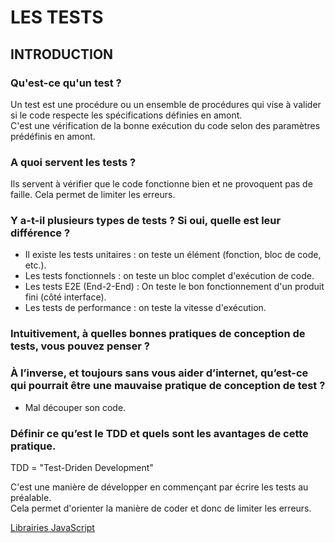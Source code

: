 # LES TESTS

## INTRODUCTION

### Qu'est-ce qu'un test ?

Un test est une procédure ou un ensemble de procédures qui vise à valider si le code respecte les spécifications définies en amont.<br>
C'est une vérification de la bonne exécution du code selon des paramètres prédéfinis en amont.

### A quoi servent les tests ?

Ils servent à vérifier que le code fonctionne bien et ne provoquent pas de faille. Cela permet de limiter les erreurs.

### Y a-t-il plusieurs types de tests ? Si oui, quelle est leur différence ?

* Il existe les tests unitaires : on teste un élément (fonction, bloc de code, etc.).
* Les tests fonctionnels : on teste un bloc complet d'exécution de code.
* Les tests E2E (End-2-End) : On teste le bon fonctionnement d'un produit fini (côté interface). 
* Les tests de performance : on teste la vitesse d'exécution.

### Intuitivement, à quelles bonnes pratiques de conception de tests, vous pouvez penser ?



### À l’inverse, et toujours sans vous aider d’internet, qu’est-ce qui pourrait être une mauvaise pratique de conception de test ?

* Mal découper son code.


### Définir ce qu’est le TDD et quels sont les avantages de cette pratique.

TDD = "Test-Driden Development"

C'est une manière de développer en commençant par écrire les tests au préalable.<br>
Cela permet d'orienter la manière de coder et donc de limiter les erreurs.

<a href="https://2022.stateofjs.com/fr-FR/libraries/">Librairies JavaScript</a>